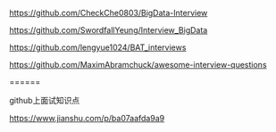  https://github.com/CheckChe0803/BigData-Interview 

 https://github.com/SwordfallYeung/Interview_BigData 

 https://github.com/lengyue1024/BAT_interviews 

 https://github.com/MaximAbramchuck/awesome-interview-questions  

======

github上面试知识点

https://www.jianshu.com/p/ba07aafda9a9


